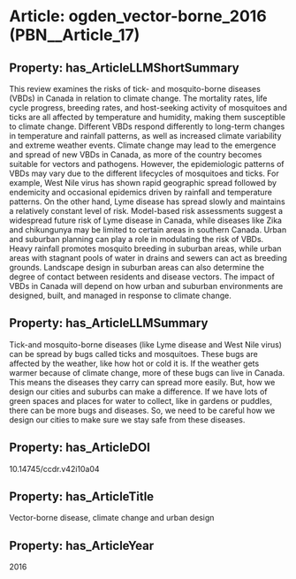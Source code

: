 # Article: __ogden_vector-borne_2016__ (PBN__Article_17)

## Property: has_ArticleLLMShortSummary

This review examines the risks of tick- and mosquito-borne diseases (VBDs) in Canada in relation to climate change. The mortality rates, life cycle progress, breeding rates, and host-seeking activity of mosquitoes and ticks are all affected by temperature and humidity, making them susceptible to climate change. Different VBDs respond differently to long-term changes in temperature and rainfall patterns, as well as increased climate variability and extreme weather events. Climate change may lead to the emergence and spread of new VBDs in Canada, as more of the country becomes suitable for vectors and pathogens. However, the epidemiologic patterns of VBDs may vary due to the different lifecycles of mosquitoes and ticks. For example, West Nile virus has shown rapid geographic spread followed by endemicity and occasional epidemics driven by rainfall and temperature patterns. On the other hand, Lyme disease has spread slowly and maintains a relatively constant level of risk. Model-based risk assessments suggest a widespread future risk of Lyme disease in Canada, while diseases like Zika and chikungunya may be limited to certain areas in southern Canada. Urban and suburban planning can play a role in modulating the risk of VBDs. Heavy rainfall promotes mosquito breeding in suburban areas, while urban areas with stagnant pools of water in drains and sewers can act as breeding grounds. Landscape design in suburban areas can also determine the degree of contact between residents and disease vectors. The impact of VBDs in Canada will depend on how urban and suburban environments are designed, built, and managed in response to climate change.

## Property: has_ArticleLLMSummary

Tick-and mosquito-borne diseases (like Lyme disease and West Nile virus) can be spread by bugs called ticks and mosquitoes. These bugs are affected by the weather, like how hot or cold it is. If the weather gets warmer because of climate change, more of these bugs can live in Canada. This means the diseases they carry can spread more easily. But, how we design our cities and suburbs can make a difference. If we have lots of green spaces and places for water to collect, like in gardens or puddles, there can be more bugs and diseases. So, we need to be careful how we design our cities to make sure we stay safe from these diseases.

## Property: has_ArticleDOI

10.14745/ccdr.v42i10a04

## Property: has_ArticleTitle

Vector-borne disease, climate change and urban design

## Property: has_ArticleYear

2016

